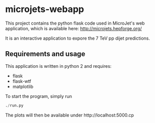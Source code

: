 # microjets-webapp

This project contains the python flask code used in MicroJet's web
application, which is available here: http://microjets.hepforge.org/

It is an interactive application to expore the 7 TeV pp dijet
predictions.

## Requirements and usage

This application is written in python 2 and requires:
 - flask
 - flask-wtf
 - matplotlib

To start the program, simply run

```python
./run.py
```

The plots will then be available under http://localhost:5000.cp
